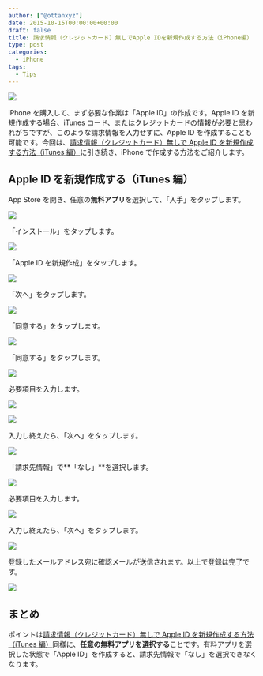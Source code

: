 ```yaml
---
author: ["@ottanxyz"]
date: 2015-10-15T00:00:00+00:00
draft: false
title: 請求情報（クレジットカード）無しでApple IDを新規作成する方法（iPhone編）
type: post
categories:
  - iPhone
tags:
  - Tips
---
```


![](151015-5620326c1b3bd.jpg)

iPhone を購入して、まず必要な作業は「Apple ID」の作成です。Apple ID を新規作成する場合、iTunes コード、またはクレジットカードの情報が必要と思われがちですが、このような請求情報を入力せずに、Apple ID を作成することも可能です。今回は、[請求情報（クレジットカード）無しで Apple ID を新規作成する方法（iTunes 編）](/posts/2015/10/apple-id-no-credit-itunes-6810/)に引き続き、iPhone で作成する方法をご紹介します。

## Apple ID を新規作成する（iTunes 編）

App Store を開き、任意の**無料アプリ**を選択して、「入手」をタップします。

![](151015-5620326d36563.png)

「インストール」をタップします。

![](151015-5620326ec42ff.png)

「Apple ID を新規作成」をタップします。

![](151015-562032708090d.png)

「次へ」をタップします。

![](151015-5620327248e84-1.png)

「同意する」をタップします。

![](151015-5620327398036-1.png)

「同意する」をタップします。

![](151015-5620327525c2a-1.png)

必要項目を入力します。

![](151015-56203276a4f60.png)

![](151015-56203278778e5.png)

入力し終えたら、「次へ」をタップします。

![](151015-56203279bfd3c-1.png)

「請求先情報」で**「なし」**を選択します。

![](151015-5620327b32f62-1.png)

必要項目を入力します。

![](151015-5620327c88e73.png)

入力し終えたら、「次へ」をタップします。

![](151015-5620327e48f1c.png)

登録したメールアドレス宛に確認メールが送信されます。以上で登録は完了です。

![](151015-5620327fc4ba4.png)

## まとめ

ポイントは[請求情報（クレジットカード）無しで Apple ID を新規作成する方法（iTunes 編）](/posts/2015/10/apple-id-no-credit-itunes-6810/)同様に、**任意の無料アプリを選択する**ことです。有料アプリを選択した状態で「Apple ID」を作成すると、請求先情報で「なし」を選択できなくなります。
